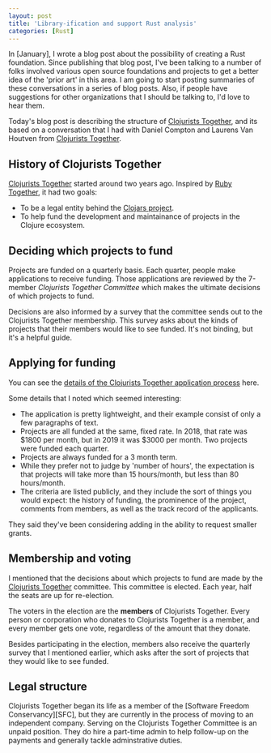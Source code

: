 ```yaml
---
layout: post
title: 'Library-ification and support Rust analysis'
categories: [Rust]
---
```


In [January], I wrote a blog post about the possibility of creating a Rust foundation. Since publishing that blog post, I've been talking to a number of folks involved various open source foundations and projects to get a better idea of the 'prior art' in this area. I am going to start posting summaries of these conversations in a series of blog posts. Also, if people have suggestions for other organizations that I should be talking to, I'd love to hear them.

Today's blog post is describing the structure of [Clojurists Together], and its based on a conversation that I had with Daniel Compton and Laurens Van Houtven from [Clojurists Together].

[Clojurists Together]: https://www.clojuriststogether.org/team/

## History of Clojurists Together

[Clojurists Together] started around two years ago. Inspired by [Ruby Together], it had two goals:

* To be a legal entity behind the [Clojars project](https://clojars.org/).
* To help fund the development and maintainance of projects in the Clojure ecosystem.

[Ruby Together]: https://rubytogether.org/

## Deciding which projects to fund

Projects are funded on a quarterly basis. Each quarter, people make applications to receive funding. Those applications are reviewed by the 7-member *Clojurists Together Committee* which makes the ultimate decisions of which projects to fund.

Decisions are also informed by a survey that the committee sends out to the Clojurists Together membership. This survey asks about the kinds of projects that their members would like to see funded. It's not binding, but it's a helpful guide.

## Applying for funding

You can see the [details of the Clojurists Together application process](https://www.clojuriststogether.org/open-source/) here.  

Some details that I noted which seemed interesting:

* The application is pretty lightweight, and their example consist of only a few paragraphs of text.
* Projects are all funded at the same, fixed rate. In 2018, that rate was $1800 per month, but in 2019 it was $3000 per month. Two projects were funded each quarter.
* Projects are always funded for a 3 month term.
* While they prefer not to judge by 'number of hours', the expectation is that projects will take more than 15 hours/month, but less than 80 hours/month.
* The criteria are listed publicly, and they include the sort of things you would expect: the history of funding, the prominence of the project, comments from members, as well as the track record of the applicants.

They said they've been considering adding in the ability to request smaller grants.

## Membership and voting

I mentioned that the decisions about which projects to fund are made by the [Clojurists Together] committee. This committee is elected. Each year, half the seats are up for re-election. 

The voters in the election are the **members** of Clojurists Together. Every person or corporation who donates to Clojurists Together is a member, and every member gets one vote, regardless of the amount that they donate.

Besides participating in the election, members also receive the quarterly survey that I mentioned earlier, which asks after the sort of projects that they would like to see funded.

## Legal structure

Clojurists Together began its life as a member of the [Software Freedom Conservancy][SFC], but they are currently in the process of moving to an independent company. Serving on the Clojurists Together Committee is an unpaid position. They do hire a part-time admin to help follow-up on the payments and generally tackle adminstrative duties.

